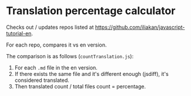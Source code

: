 # Translation percentage calculator

Checks out / updates repos listed at https://github.com/iliakan/javascript-tutorial-en.

For each repo, compares it vs en version.

The comparison is as follows (`countTranslation.js`):

1. For each `.md` file in the en version.
2. If there exists the same file and it's different enough (jsdiff), it's considered translated.
3. Then translated count / total files count = percentage.

